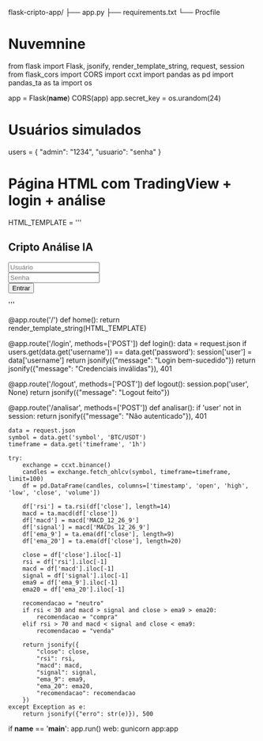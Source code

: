flask-cripto-app/
├── app.py
├── requirements.txt
└── Procfile
# Nuvemnine
from flask import Flask, jsonify, render_template_string, request, session
from flask_cors import CORS
import ccxt
import pandas as pd
import pandas_ta as ta
import os

app = Flask(__name__)
CORS(app)
app.secret_key = os.urandom(24)

# Usuários simulados
users = {
    "admin": "1234",
    "usuario": "senha"
}

# Página HTML com TradingView + login + análise
HTML_TEMPLATE = '''
<!DOCTYPE html>
<html>
<head>
  <title>Cripto IA</title>
  <meta name="viewport" content="width=device-width, initial-scale=1.0">
  <script src="https://cdn.jsdelivr.net/npm/axios/dist/axios.min.js"></script>
</head>
<body>
  <h2>Cripto Análise IA</h2>
  <div id="login">
    <input type="text" id="user" placeholder="Usuário"><br>
    <input type="password" id="pass" placeholder="Senha"><br>
    <button onclick="login()">Entrar</button>
    <p id="login-msg"></p>
  </div>
  <div id="app" style="display:none;">
    <p>Bem-vindo! <button onclick="logout()">Sair</button></p>
    <select id="symbol">
      <option>BTC/USDT</option>
      <option>ETH/USDT</option>
      <option>SOL/USDT</option>
      <option>BNB/USDT</option>
    </select>
    <select id="timeframe">
      <option value="1h">1H</option>
      <option value="4h">4H</option>
      <option value="1d">1D</option>
    </select>
    <button onclick="analisar()">Analisar</button>
    <pre id="result"></pre>
    <div id="tvwidget">
      <script src="https://s3.tradingview.com/tv.js"></script>
      <script>
        new TradingView.widget({
          "width": "100%",
          "height": 500,
          "symbol": "BINANCE:BTCUSDT",
          "interval": "60",
          "theme": "dark",
          "container_id": "tvwidget"
        });
      </script>
    </div>
  </div>
  <script>
    function login() {
      axios.post('/login', {
        username: document.getElementById('user').value,
        password: document.getElementById('pass').value
      }).then(res => {
        document.getElementById('login').style.display = 'none';
        document.getElementById('app').style.display = 'block';
      }).catch(() => {
        document.getElementById('login-msg').innerText = 'Falha no login';
      });
    }

    function logout() {
      axios.post('/logout').then(() => location.reload());
    }

    function analisar() {
      axios.post('/analisar', {
        symbol: document.getElementById('symbol').value,
        timeframe: document.getElementById('timeframe').value
      }).then(res => {
        document.getElementById('result').innerText = JSON.stringify(res.data, null, 2);
      }).catch(() => {
        alert('Erro na análise');
      });
    }
  </script>
</body>
</html>
'''

@app.route('/')
def home():
    return render_template_string(HTML_TEMPLATE)

@app.route('/login', methods=['POST'])
def login():
    data = request.json
    if users.get(data.get('username')) == data.get('password'):
        session['user'] = data['username']
        return jsonify({"message": "Login bem-sucedido"})
    return jsonify({"message": "Credenciais inválidas"}), 401

@app.route('/logout', methods=['POST'])
def logout():
    session.pop('user', None)
    return jsonify({"message": "Logout feito"})

@app.route('/analisar', methods=['POST'])
def analisar():
    if 'user' not in session:
        return jsonify({"message": "Não autenticado"}), 401

    data = request.json
    symbol = data.get('symbol', 'BTC/USDT')
    timeframe = data.get('timeframe', '1h')

    try:
        exchange = ccxt.binance()
        candles = exchange.fetch_ohlcv(symbol, timeframe=timeframe, limit=100)
        df = pd.DataFrame(candles, columns=['timestamp', 'open', 'high', 'low', 'close', 'volume'])

        df['rsi'] = ta.rsi(df['close'], length=14)
        macd = ta.macd(df['close'])
        df['macd'] = macd['MACD_12_26_9']
        df['signal'] = macd['MACDs_12_26_9']
        df['ema_9'] = ta.ema(df['close'], length=9)
        df['ema_20'] = ta.ema(df['close'], length=20)

        close = df['close'].iloc[-1]
        rsi = df['rsi'].iloc[-1]
        macd = df['macd'].iloc[-1]
        signal = df['signal'].iloc[-1]
        ema9 = df['ema_9'].iloc[-1]
        ema20 = df['ema_20'].iloc[-1]

        recomendacao = "neutro"
        if rsi < 30 and macd > signal and close > ema9 > ema20:
            recomendacao = "compra"
        elif rsi > 70 and macd < signal and close < ema9:
            recomendacao = "venda"

        return jsonify({
            "close": close,
            "rsi": rsi,
            "macd": macd,
            "signal": signal,
            "ema_9": ema9,
            "ema_20": ema20,
            "recomendacao": recomendacao
        })
    except Exception as e:
        return jsonify({"erro": str(e)}), 500

if __name__ == '__main__':
    app.run()
web: gunicorn app:app
